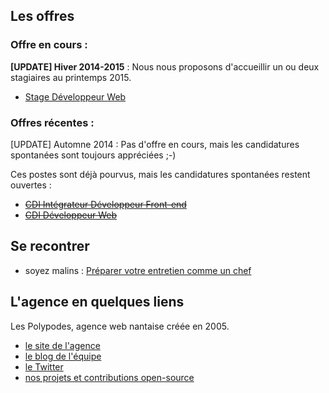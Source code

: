 ## Les offres

### Offre en cours : 

**[UPDATE] Hiver 2014-2015** : Nous nous proposons d'accueillir un ou deux stagiaires au printemps 2015.

- [Stage Développeur Web](Stage-developpeur-web.md)

### Offres récentes : 

[UPDATE] Automne 2014 : Pas d'offre en cours, mais les candidatures spontanées sont toujours appréciées ;-)

Ces postes sont déjà pourvus, mais les candidatures spontanées restent ouvertes :

- ~~[CDI Intégrateur Développeur Front-end](CDI-Integrateur-Developpeur-Front-End.md)~~
- ~~[CDI Développeur Web](CDI-Developpeur-web.md)~~


## Se recontrer

- soyez malins : [Préparer votre entretien comme un chef](BraceYourself.md)

## L'agence en quelques liens

Les Polypodes, agence web nantaise créée en 2005.

- [le site de l'agence](http://lespolypodes.com)
- [le blog de l'équipe](http://lespolypodes.tumblr.com)
- [le Twitter](https://twitter.com/lespolypodes)
- [nos projets et contributions open-source](https://github.com/polypodes)


